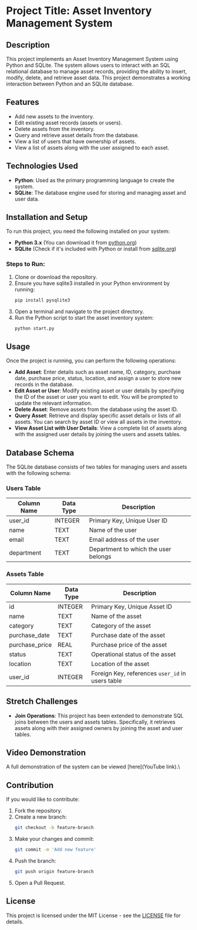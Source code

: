# Project Title: Asset Inventory Management System

## Description

This project implements an Asset Inventory Management System using Python and SQLite. The system allows users to interact with an SQL relational database to manage asset records, providing the ability to insert, modify, delete, and retrieve asset data. This project demonstrates a working interaction between Python and an SQLite database.

## Features

- Add new assets to the inventory.
- Edit existing asset records (assets or users).
- Delete assets from the inventory.
- Query and retrieve asset details from the database.
- View a list of users that have ownership of assets.
- View a list of assets along with the user assigned to each asset.

## Technologies Used

- **Python**: Used as the primary programming language to create the system.
- **SQLite**: The database engine used for storing and managing asset and user data.

## Installation and Setup

To run this project, you need the following installed on your system:

- **Python 3.x** (You can download it from [python.org](https://www.python.org))
- **SQLite** (Check if it's included with Python or install from [sqlite.org](https://www.sqlite.org))

### Steps to Run:

1. Clone or download the repository.
2. Ensure you have sqlite3 installed in your Python environment by running:
   ```bash
   pip install pysqlite3
   ```
3. Open a terminal and navigate to the project directory.
4. Run the Python script to start the asset inventory system:
   ```bash
   python start.py
   ```

## Usage

Once the project is running, you can perform the following operations:

- **Add Asset**: Enter details such as asset name, ID, category, purchase date, purchase price, status, location, and assign a user to store new records in the database.
- **Edit Asset or User**: Modify existing asset or user details by specifying the ID of the asset or user you want to edit. You will be prompted to update the relevant information.
- **Delete Asset**: Remove assets from the database using the asset ID.
- **Query Asset**: Retrieve and display specific asset details or lists of all assets. You can search by asset ID or view all assets in the inventory.
- **View Asset List with User Details**: View a complete list of assets along with the assigned user details by joining the users and assets tables.

## Database Schema

The SQLite database consists of two tables for managing users and assets with the following schema:

### Users Table

| Column Name | Data Type | Description |
| ----------- | --------- | ----------- |
| user_id     | INTEGER   | Primary Key, Unique User ID |
| name        | TEXT      | Name of the user |
| email       | TEXT      | Email address of the user |
| department  | TEXT      | Department to which the user belongs |

### Assets Table

| Column Name    | Data Type | Description |
| -------------- | --------- | ----------- |
| id             | INTEGER   | Primary Key, Unique Asset ID |
| name           | TEXT      | Name of the asset |
| category       | TEXT      | Category of the asset |
| purchase_date  | TEXT      | Purchase date of the asset |
| purchase_price | REAL      | Purchase price of the asset |
| status         | TEXT      | Operational status of the asset |
| location       | TEXT      | Location of the asset |
| user_id        | INTEGER   | Foreign Key, references `user_id` in users table |

## Stretch Challenges

- **Join Operations**: This project has been extended to demonstrate SQL joins between the users and assets tables. Specifically, it retrieves assets along with their assigned owners by joining the asset and user tables.

## Video Demonstration
A full demonstration of the system can be viewed [here](YouTube link).\

## Contribution

If you would like to contribute:

1. Fork the repository.
2. Create a new branch:
   ```bash
   git checkout -b feature-branch
   ```
3. Make your changes and commit:
   ```bash
   git commit -m 'Add new feature'
   ```
4. Push the branch:
   ```bash
   git push origin feature-branch
   ```
5. Open a Pull Request.

## License

This project is licensed under the MIT License - see the [LICENSE](LICENSE) file for details.